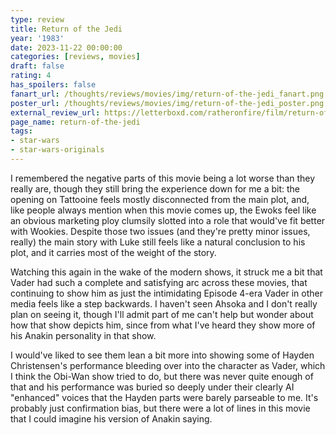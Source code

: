 ```yaml
---
type: review
title: Return of the Jedi
year: '1983'
date: 2023-11-22 00:00:00
categories: [reviews, movies]
draft: false
rating: 4
has_spoilers: false
fanart_url: /thoughts/reviews/movies/img/return-of-the-jedi_fanart.png
poster_url: /thoughts/reviews/movies/img/return-of-the-jedi_poster.png
external_review_url: https://letterboxd.com/ratheronfire/film/return-of-the-jedi/
page_name: return-of-the-jedi
tags:
- star-wars
- star-wars-originals
---
```


I remembered the negative parts of this movie being a lot worse than they really are, though they still bring the experience down for me a bit: the opening on Tattooine feels mostly disconnected from the main plot, and, like people always mention when this movie comes up, the Ewoks feel like an obvious marketing ploy clumsily slotted into a role that would've fit better with Wookies. Despite those two issues (and they're pretty minor issues, really) the main story with Luke still feels like a natural conclusion to his plot, and it carries most of the weight of the story.

Watching this again in the wake of the modern shows, it struck me a bit that Vader had such a complete and satisfying arc across these movies, that continuing to show him as just the intimidating Episode 4-era Vader in other media feels like a step backwards. I haven't seen Ahsoka and I don't really plan on seeing it, though I'll admit part of me can't help but wonder about how that show depicts him, since from what I've heard they show more of his Anakin personality in that show.

I would've liked to see them lean a bit more into showing some of Hayden Christensen's performance bleeding over into the character as Vader, which I think the Obi-Wan show tried to do, but there was never quite enough of that and his performance was buried so deeply under their clearly AI "enhanced" voices that the Hayden parts were barely parseable to me. It's probably just confirmation bias, but there were a lot of lines in this movie that I could imagine his version of Anakin saying.